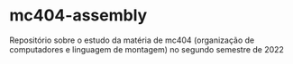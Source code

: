 # mc404-assembly
Repositório sobre o estudo da matéria de mc404 (organização de computadores e linguagem de montagem) no segundo semestre de 2022
